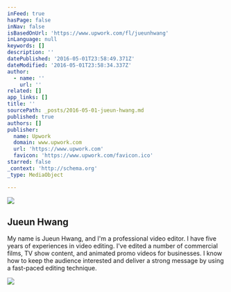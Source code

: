 ```yaml
---
inFeed: true
hasPage: false
inNav: false
isBasedOnUrl: 'https://www.upwork.com/fl/jueunhwang'
inLanguage: null
keywords: []
description: ''
datePublished: '2016-05-01T23:58:49.371Z'
dateModified: '2016-05-01T23:58:34.337Z'
author:
  - name: ''
    url: ''
related: []
app_links: []
title: ''
sourcePath: _posts/2016-05-01-jueun-hwang.md
published: true
authors: []
publisher:
  name: Upwork
  domain: www.upwork.com
  url: 'https://www.upwork.com'
  favicon: 'https://www.upwork.com/favicon.ico'
starred: false
_context: 'http://schema.org'
_type: MediaObject

---
```

![](https://the-grid-user-content.s3-us-west-2.amazonaws.com/de55f006-51d8-4698-b238-c44399790828.jpg)

<article style=""><h1>Jueun Hwang</h1><p>My name is Jueun Hwang, and I'm a professional video editor. I have five years of experiences in video editing. I've edited a number of commercial films, TV show content, and animated promo videos for businesses. I know how to keep the audience interested and deliver a strong message by using a fast-paced editing technique.</p><img src="https://s3-us-west-2.amazonaws.com/the-grid-img/p/fb44a48f3b78ca330727b93001dd0c2aec0ab159.jpg" /></article>